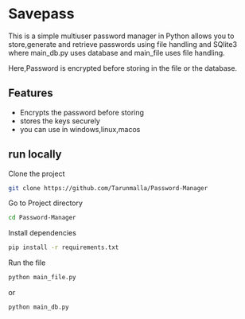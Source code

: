 # Savepass

This is a simple multiuser password manager in Python allows you to store,generate and retrieve passwords using file handling and SQlite3 where main_db.py uses database and main_file uses file handling.

Here,Password is encrypted before storing in the file or the database.

## Features

- Encrypts the password before storing
- stores the keys securely
- you can use in windows,linux,macos

## run locally

Clone the project

```bash
git clone https://github.com/Tarunmalla/Password-Manager
```

Go to Project directory

```bash
cd Password-Manager
```

Install dependencies

```bash
pip install -r requirements.txt
```

Run the file

```bash
python main_file.py
```
or 

```bash
python main_db.py
```